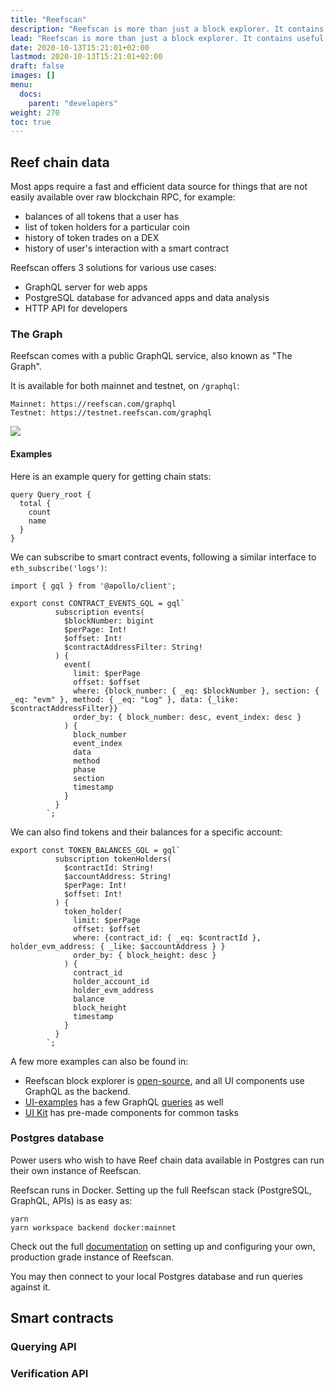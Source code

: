```yaml
---
title: "Reefscan"
description: "Reefscan is more than just a block explorer. It contains useful resources that developers can leverage for their dapps, such as the PostgreSQL database layer, GraphQL server and smart contract APIs."
lead: "Reefscan is more than just a block explorer. It contains useful resources that developers can leverage for their dapps, such as the PostgreSQL database layer, GraphQL server and smart contract APIs."
date: 2020-10-13T15:21:01+02:00
lastmod: 2020-10-13T15:21:01+02:00
draft: false
images: []
menu:
  docs:
    parent: "developers"
weight: 270
toc: true
---
```


## Reef chain data
Most apps require a fast and efficient data source for things that are not easily available over raw
blockchain RPC, for example:
 - balances of all tokens that a user has
 - list of token holders for a particular coin
 - history of token trades on a DEX
 - history of user's interaction with a smart contract


Reefscan offers 3 solutions for various use cases:
 - GraphQL server for web apps
 - PostgreSQL database for advanced apps and data analysis
 - HTTP API for developers

### The Graph
Reefscan comes with a public GraphQL service, also known as "The Graph".

It is available for both mainnet and testnet, on `/graphql`:
```
Mainnet: https://reefscan.com/graphql
Testnet: https://testnet.reefscan.com/graphql
```

![](/docs/developers/the_graph.png)

#### Examples

Here is an example query for getting chain stats:
```
query Query_root {
  total {
    count
    name
  }
}
```

We can subscribe to smart contract events, following a similar interface to `eth_subscribe('logs')`:
```
import { gql } from '@apollo/client';

export const CONTRACT_EVENTS_GQL = gql`
          subscription events(
            $blockNumber: bigint
            $perPage: Int!
            $offset: Int!
            $contractAddressFilter: String!
          ) {
            event(
              limit: $perPage
              offset: $offset
              where: {block_number: { _eq: $blockNumber }, section: { _eq: "evm" }, method: { _eq: "Log" }, data: {_like: $contractAddressFilter}}
              order_by: { block_number: desc, event_index: desc }
            ) {
              block_number
              event_index
              data
              method
              phase
              section
              timestamp
            }
          }
        `;
```

We can also find tokens and their balances for a specific account:
```
export const TOKEN_BALANCES_GQL = gql`
          subscription tokenHolders(
            $contractId: String!
            $accountAddress: String!
            $perPage: Int!
            $offset: Int!
          ) {
            token_holder(
              limit: $perPage
              offset: $offset
              where: {contract_id: { _eq: $contractId }, holder_evm_address: { _like: $accountAddress } }
              order_by: { block_height: desc }
            ) {
              contract_id
              holder_account_id
              holder_evm_address
              balance
              block_height
              timestamp
            }
          }
        `;
```

A few more examples can also be found in:
 - Reefscan block explorer is [open-source](https://github.com/reef-defi/reef-explorer), and all UI components use GraphQL as the backend.
 - [UI-examples](https://github.com/reef-defi/ui-examples) has a few GraphQL [queries](https://github.com/reef-defi/ui-examples/blob/master/packages/example-react/src/gql.ts) as well
 - [UI Kit](/docs/developers/ui_kit/) has pre-made components for common tasks


### Postgres database
Power users who wish to have Reef chain data available in Postgres can run their own instance of
Reefscan.

Reefscan runs in Docker. Setting up the full Reefscan stack (PostgreSQL, GraphQL, APIs) is as easy as:
```
yarn
yarn workspace backend docker:mainnet
```
Check out the full [documentation](https://github.com/reef-defi/reef-explorer#readme) on setting up and configuring your own, production grade instance of Reefscan.

You may then connect to your local Postgres database and run queries against it.

## Smart contracts

### Querying API

### Verification API

